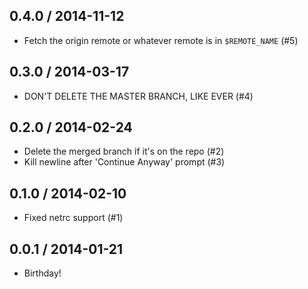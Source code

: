 ## 0.4.0 / 2014-11-12

* Fetch the origin remote or whatever remote is in `$REMOTE_NAME` (#5)

## 0.3.0 / 2014-03-17

* DON'T DELETE THE MASTER BRANCH, LIKE EVER (#4)

## 0.2.0 / 2014-02-24

* Delete the merged branch if it's on the repo (#2)
* Kill newline after 'Continue Anyway' prompt (#3)

## 0.1.0 / 2014-02-10

* Fixed netrc support (#1)

## 0.0.1 / 2014-01-21

* Birthday!
